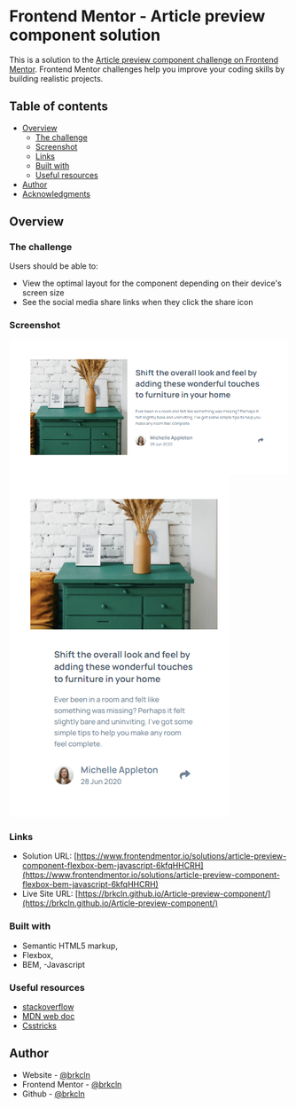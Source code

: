 # Frontend Mentor - Article preview component solution

This is a solution to the [Article preview component challenge on Frontend Mentor](https://www.frontendmentor.io/challenges/article-preview-component-dYBN_pYFT). Frontend Mentor challenges help you improve your coding skills by building realistic projects.

## Table of contents

- [Overview](#overview)
  - [The challenge](#the-challenge)
  - [Screenshot](#screenshot)
  - [Links](#links)
  - [Built with](#built-with)
  - [Useful resources](#useful-resources)
- [Author](#author)
- [Acknowledgments](#acknowledgments)

## Overview

### The challenge

Users should be able to:

- View the optimal layout for the component depending on their device's screen size
- See the social media share links when they click the share icon

### Screenshot

![desktop](./images/desktop.png)
![mobile](./images/mobile.png)

### Links

- Solution URL: [https://www.frontendmentor.io/solutions/article-preview-component-flexbox-bem-javascript-6kfqHHCRH](https://www.frontendmentor.io/solutions/article-preview-component-flexbox-bem-javascript-6kfqHHCRH)
- Live Site URL: [https://brkcln.github.io/Article-preview-component/](https://brkcln.github.io/Article-preview-component/)

### Built with

- Semantic HTML5 markup,
- Flexbox,
- BEM,
  -Javascript

### Useful resources

- [stackoverflow](https://stackoverflow.com/)
- [MDN web doc](https://developer.mozilla.org/)
- [Csstricks](https://css-tricks.com)

## Author

- Website - [@brkcln](https://brkcln.github.io/brkcln)
- Frontend Mentor - [@brkcln](https://www.frontendmentor.io/profile/brkcln)
- Github - [@brkcln](https://github.com/brkcln)
